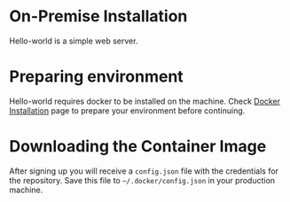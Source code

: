 # On-Premise Installation

Hello-world is a simple web server.

# Preparing environment

Hello-world requires docker to be installed on the machine. Check [Docker Installation](https://docs.docker.com/installation/) page to prepare your environment before continuing. 

# Downloading the Container Image

After signing up you will receive a `config.json` file with the credentials for the repository. Save this file to `~/.docker/config.json` in your production machine.